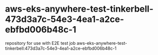 # aws-eks-anywhere-test-tinkerbell-473d3a7c-54e3-4ea1-a2ce-ebfbd006b48c-1
repository for use with E2E test job aws-eks-anywhere-test-tinkerbell:473d3a7c-54e3-4ea1-a2ce-ebfbd006b48c-1
